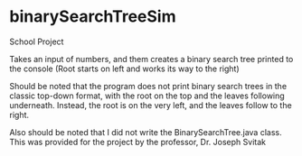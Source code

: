 # binarySearchTreeSim
School Project

Takes an input of numbers, and them creates a binary search tree printed to the console 
(Root starts on left and works its way to the right)

Should be noted that the program does not print binary search trees in the classic top-down format, 
with the root on the top and the leaves following underneath. Instead, the root is on the very left,
and the leaves follow to the right.

Also should be noted that I did not write the BinarySearchTree.java class. This was provided for the project by
the professor, Dr. Joseph Svitak
